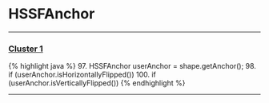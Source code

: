 # HSSFAnchor

***

### [Cluster 1](./1)
{% highlight java %}
97. HSSFAnchor userAnchor = shape.getAnchor();
98. if (userAnchor.isHorizontallyFlipped())
100. if (userAnchor.isVerticallyFlipped())
{% endhighlight %}

***

